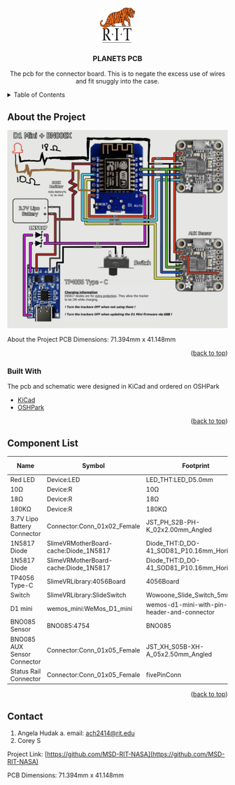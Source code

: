 <div id="top"></div>

<!-- PROJECT SHIELDS -->
<!--
*** I'm using markdown "reference style" links for readability.
*** Reference links are enclosed in brackets [ ] instead of parentheses ( ).
*** See the bottom of this document for the declaration of the reference variables
*** for contributors-url, forks-url, etc. This is an optional, concise syntax you may use.
*** https://www.markdownguide.org/basic-syntax/#reference-style-links
-->

<!-- PROJECT LOGO -->
<br />
<div align="center">
  <a href="">
    <img src="Images/logo.png" alt="Logo" width="80" height="80">
  </a>

  <h3 align="center">PLANETS PCB</h3>

  <p align="center">
    The pcb for the connector board. This is to negate the excess use of wires and fit snuggly into the case.
  </p>
</div>

<!-- TABLE OF CONTENTS -->
<details>
  <summary>Table of Contents</summary>
  <ol>
    <li>
      <a href="#about-the-project">About The Project</a>
      <ul>
        <li><a href="#built-with">Built With</a></li>
      </ul>
    </li>
    <li><a href="#component-list">Component List</a></li>
    <li><a href="#contact">Contact</a></li>
  </ol>
</details>



<!-- ABOUT THE PROJECT -->
## About the Project

[![Block Diagram][block-diagram]]()
<!-- [![Bottom of PCB][product-bottom]]() -->

About the Project
PCB Dimensions: 71.394mm x 41.148mm

<p align="right">(<a href="#top">back to top</a>)</p>



### Built With

The pcb and schematic were designed in KiCad and ordered on OSHPark

* [KiCad](https://www.kicad.org/)
* [OSHPark]()

<p align="right">(<a href="#top">back to top</a>)</p>



<!-- Component List -->
## Component List

Name | Symbol | Footprint | Purchase Link
--- | --- | --- | ---
Red LED | Device:LED | LED_THT:LED_D5.0mm | ---
10Ω | Device:R | 10Ω | ---
18Ω | Device:R | 18Ω | ---
180KΩ | Device:R | 180KΩ | ---
3.7V Lipo Battery Connector | Connector:Conn_01x02_Female | JST_PH_S2B-PH-K_02x2.00mm_Angled | ---
1N5817 Diode | SlimeVRMotherBoard-cache:Diode_1N5817 | Diode_THT:D_DO-41_SOD81_P10.16mm_Horizontal | ---
1N5817 Diode | SlimeVRMotherBoard-cache:Diode_1N5817 | Diode_THT:D_DO-41_SOD81_P10.16mm_Horizontal | ---
TP4056 Type-C | SlimeVRLibrary:4056Board | 4056Board | ---
Switch | SlimeVRLibrary:SlideSwitch | Wowoone_Slide_Switch_5mm | ---
D1 mini | wemos_mini:WeMos_D1_mini | wemos-d1-mini-with-pin-header-and-connector | [LINK](https://www.amazon.com/gp/product/B081PX9YFV/ref=ppx_yo_dt_b_asin_title_o02_s00?ie=UTF8&th=1)
BNO085 Sensor | BNO085:4754 | BNO085 | ---
BNO085 AUX Sensor Connector | Connector:Conn_01x05_Female | JST_XH_S05B-XH-A_05x2.50mm_Angled | ---
Status Rail Connector | Connector:Conn_01x05_Female | fivePinConn | ---


<p align="right">(<a href="#top">back to top</a>)</p>



<!-- CONTACT -->
## Contact

1. Angela Hudak
    a. email: ach2414@rit.edu
2. Corey S


Project Link: [https://github.com/MSD-RIT-NASA](https://github.com/MSD-RIT-NASA)

PCB Dimensions: 71.394mm x 41.148mm


<!-- MARKDOWN LINKS & IMAGES -->
<!-- https://www.markdownguide.org/basic-syntax/#reference-style-links -->

[block-diagram]: images/schematic.png
